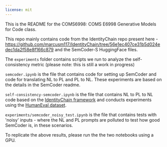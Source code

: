 ```yaml
---
license: mit
---
```

This is the README for the COMS6998: COMS E6998 Generative Models for Code class. 

This repo mainly contains code from the IdentityChain repo present here - https://github.com/marcusm117/IdentityChain/tree/56e1ec407ce31b5d024edec1da2f58e8f166c879 and the SemCoder-S HuggingFace files. 



The ``experiments`` folder contains scripts we run to analyze the self-consistency metric (please note: this is still a work in progress) 


``semcoder.ipynb`` is the file that contains code for setting up SemCoder and code for translating NL to PL and PL to NL. These experiments are based on the details in the SemCoder readme. 

``self-consistency-semcoder.ipynb`` is the file that contains NL to PL to NL code based on the [IdentityChain framework](https://github.com/marcusm117/IdentityChain) and conducts experiments using the [HumanEval dataset](https://github.com/openai/human-eval).


``experiments/semcoder_noisy_test.ipynb`` is the file that contains tests with 'noisy' inputs - where the NL and PL prompts are polluted to test how good SemCoder is, in these scenarios. 

To replicate the above results, please run the the two notebooks using a GPU. 
